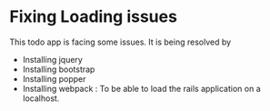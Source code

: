 # Fixing Loading issues
This todo app is facing some issues. It is being resolved by
- Installing jquery
- Installing bootstrap
- Installing popper
- Installing webpack : To be able to load the rails application on a localhost.